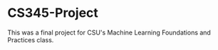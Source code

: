 # CS345-Project

This was a final project for CSU's Machine Learning Foundations and Practices class. 
